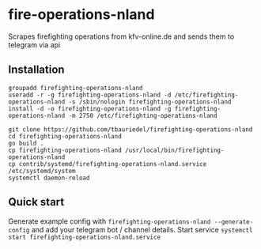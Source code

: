# fire-operations-nland

Scrapes firefighting operations from kfv-online.de and sends them to telegram via api

## Installation

```shell
groupadd firefighting-operations-nland
useradd -r -g firefighting-operations-nland -d /etc/firefighting-operations-nland -s /sbin/nologin firefighting-operations-nland
install -d -o firefighting-operations-nland -g firefighting-operations-nland -m 2750 /etc/firefighting-operations-nland

git clone https://github.com/tbauriedel/firefighting-operations-nland
cd firefighting-operations-nland
go build .
cp firefighting-operations-nland /usr/local/bin/firefighting-operations-nland
cp contrib/systemd/firefighting-operations-nland.service /etc/systemd/system
systemctl daemon-reload
```

## Quick start
Generate example config with `firefighting-operations-nland --generate-config` and add your telegram bot / channel details.
Start service `systemctl start firefighting-operations-nland.service`

